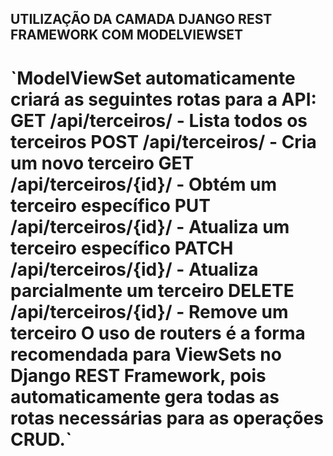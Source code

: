 ## UTILIZAÇÃO DA CAMADA DJANGO REST FRAMEWORK COM MODELVIEWSET

<h1> `ModelViewSet automaticamente criará as seguintes rotas para a API:
GET /api/terceiros/ - Lista todos os terceiros
POST /api/terceiros/ - Cria um novo terceiro
GET /api/terceiros/{id}/ - Obtém um terceiro específico
PUT /api/terceiros/{id}/ - Atualiza um terceiro específico
PATCH /api/terceiros/{id}/ - Atualiza parcialmente um terceiro
DELETE /api/terceiros/{id}/ - Remove um terceiro
O uso de routers é a forma recomendada para ViewSets no Django REST Framework, pois automaticamente gera todas as rotas necessárias para as operações CRUD.` </h1>
